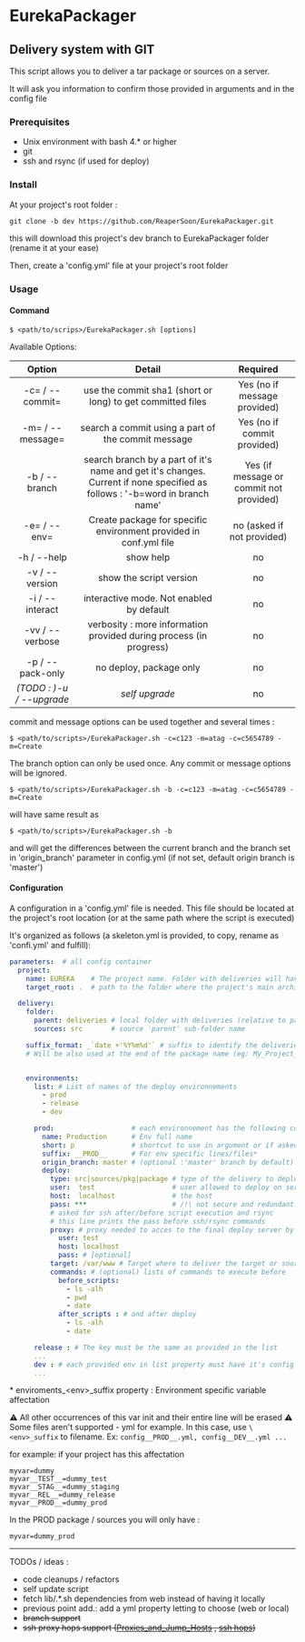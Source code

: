 # EurekaPackager

## Delivery system with GIT

This script allows you to deliver a tar package or sources on a server.

It will ask you information to confirm those provided in arguments and in the config file

### Prerequisites

- Unix environment with bash 4.* or higher
- git
- ssh and rsync (if used for deploy)

### Install

At your project's root folder :

    git clone -b dev https://github.com/ReaperSoon/EurekaPackager.git

this will download this project's dev branch to EurekaPackager folder (rename it at your ease)

Then, create a 'config.yml' file at your project's root folder

### Usage

#### Command

    $ <path/to/scrips>/EurekaPackager.sh [options]

Available Options:


|                     Option                        |                               Detail                              	|          Required          	            |
|:-------------------------------------------------:|:---------------------------------------------------------------------:|:-----------------------------------------:|
| -c= / --commit=<SHA1 commit>                     	| use the commit sha1 (short or long) to get committed files            |             Yes (no if message provided) 	|
| -m= / --message=<message to search in a commit >  | search a commit using a part of the commit message                	|             Yes (no if commit provided)   |
| -b / --branch                                  	| search branch by a part of it's name and get it's changes. Current if none specified as follows : '-b=word in branch name'            |             Yes (if message or commit not provided) |
| -e= / --env=<env short or full name>             	| Create package for specific environment provided in conf.yml file 	|             no (asked if not provided)    |
| -h / --help                                     	| show help                                                         	|             no             	            |
| -v / --version                                  	| show the script version                                           	|             no             	            |
| -i / --interact                                  	| interactive mode. Not enabled by default                              |             no             	            |
| -vv / --verbose                                  	| verbosity : more information provided during process (in progress)    |             no             	            |
| -p / --pack-only                                  | no deploy, package only                                  	            |             no             	            |
| *(TODO : )-u / --upgrade*                      	| *self upgrade*                                                      	|             no             	            |


commit and message options can be used together and several times :

    $ <path/to/scripts>/EurekaPackager.sh -c=c123 -m=atag -c=c5654789 -m=Create

The branch option can only be used once. Any commit or message options will be ignored.

    $ <path/to/scripts>/EurekaPackager.sh -b -c=c123 -m=atag -c=c5654789 -m=Create

will have same result as

    $ <path/to/scripts>/EurekaPackager.sh -b

and will get the differences between the current branch
and the branch set in 'origin_branch' parameter in config.yml
(if not set, default origin branch is 'master')

#### Configuration

A configuration in a 'config.yml' file is needed.
This file should be located at the project's root location
(or at the same path where the script is executed)

It's organized as follows (a skeleton.yml is provided, to copy, rename as 'confi.yml' and fulfill):

```yaml
parameters:  # all config container
  project:
    name: EUREKA    # The project name. Folder with deliveries will have this name
    target_root: .  # path to the folder where the project's main architecture is located and you want to deliver. '.' if is in the same directory

  delivery:
    folder:
      parent: deliveries # local folder with deliveries (relative to path where the script is executed)
      sources: src       # source 'parent' sub-folder name

    suffix_format: _`date +'%Y%m%d'` # suffix to identify the deliveries
    # Will be also used at the end of the package name (eg: My_Project_yyyymmdd.tar.gz)


    environments:
      list: # List of names of the deploy environnements
        - prod
        - release
        - dev

      prod:                   # each environnement has the following config
        name: Production      # Env full name
        short: p              # shortcut to use in argument or if asked
        suffix: __PROD__      # For env specific lines/files*
        origin_branch: master # (optional :'master' branch by default) for branch packing/deploying : original branch to get differences from. 
        deploy:
          type: src|sources/pkg|package # type of the delivery to deploy
          user:  test                   # user allowed to deploy on server
          host:  localhost              # the host
          pass: ***                     # /!\ not secure and redundant. Use ssh keys instead
          # asked for ssh after/before script execution and rsync
          # this line prints the pass before ssh/rsync commands
          proxy: # proxy needed to acces to the final deploy server by an ssh hop
            user: test
            host: localhost
            pass: # [optional]
          target: /var/www # Target where to deliver the target or sources
          commands: # (optional) lists of commands to execute before
            before_scripts:
              - ls -alh
              - pwd
              - date
            after_scripts : # and after deploy
              - ls -alh
              - date

      release : # The key must be the same as provided in the list
      ...
      dev : # each provided env in list property must have it's config
      ...

```

\* enviroments_\<env>_suffix property : Environment specific variable affectation

:warning: All other occurrences of this var init and their entire line will be erased
:warning: Some files aren't supported - yml for example. In this case, use ```\<env>_suffix``` to filename. Ex:
```config__PROD__.yml, config__DEV__.yml ...```


for example: if your project has this affectation

    myvar=dummy
    myvar__TEST__=dummy_test
    myvar__STAG__=dummy_staging
    myvar__REL__=dummy_release
    myvar__PROD__=dummy_prod

In the PROD package / sources you will only have :

    myvar=dummy_prod

---

TODOs / ideas :
- code cleanups / refactors
- self update script
- fetch lib/.*.sh dependencies from web instead of having it locally
- previous point add.: add a yml property letting to choose (web or local)
- ~~branch support~~
- ~~ssh proxy hops support ([Proxies_and_Jump_Hosts](https://en.wikibooks.org/wiki/OpenSSH/Cookbook/Proxies_and_Jump_Hosts) , [ssh hops](https://sellarafaeli.wordpress.com/2014/03/24/copy-local-files-into-remote-server-through-n1-ssh-hops/))~~
